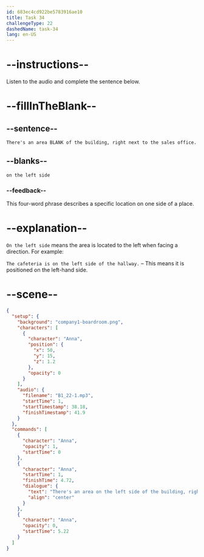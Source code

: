 ```yaml
---
id: 683ec4cd922be5783916ae10
title: Task 34
challengeType: 22
dashedName: task-34
lang: en-US
---
```


<!-- (Audio) Anna: There's an area on the left side of the building, right next to the sales office. -->

# --instructions--

Listen to the audio and complete the sentence below.

# --fillInTheBlank--

## --sentence--

`There's an area BLANK of the building, right next to the sales office.`

## --blanks--

`on the left side`

### --feedback--

This four-word phrase describes a specific location on one side of a place.

# --explanation--

`On the left side` means the area is located to the left when facing a direction. For example:

`The cafeteria is on the left side of the hallway.` – This means it is positioned on the left-hand side.

# --scene--

```json
{
  "setup": {
    "background": "company1-boardroom.png",
    "characters": [
      {
        "character": "Anna",
        "position": {
          "x": 50,
          "y": 15,
          "z": 1.2
        },
        "opacity": 0
      }
    ],
    "audio": {
      "filename": "B1_22-1.mp3",
      "startTime": 1,
      "startTimestamp": 38.18,
      "finishTimestamp": 41.9
    }
  },
  "commands": [
    {
      "character": "Anna",
      "opacity": 1,
      "startTime": 0
    },
    {
      "character": "Anna",
      "startTime": 1,
      "finishTime": 4.72,
      "dialogue": {
        "text": "There's an area on the left side of the building, right next to the sales office.",
        "align": "center"
      }
    },
    {
      "character": "Anna",
      "opacity": 0,
      "startTime": 5.22
    }
  ]
}
```
